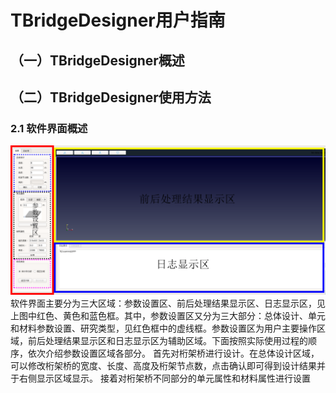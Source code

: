 # TBridgeDesigner用户指南
## （一）TBridgeDesigner概述
## （二）TBridgeDesigner使用方法
### 2.1 软件界面概述
![avatar](/doc/main.png)
软件界面主要分为三大区域：参数设置区、前后处理结果显示区、日志显示区，见上图中红色、黄色和蓝色框。其中，参数设置区又分为三大部分：总体设计、单元和材料参数设置、研究类型，见红色框中的虚线框。参数设置区为用户主要操作区域，前后处理结果显示区和日志显示区为辅助区域。下面按照实际使用过程的顺序，依次介绍参数设置区域各部分。
首先对桁架桥进行设计。在总体设计区域，可以修改桁架桥的宽度、长度、高度及桁架节点数，点击确认即可得到设计结果并于右侧显示区域显示。
接着对桁架桥不同部分的单元属性和材料属性进行设置